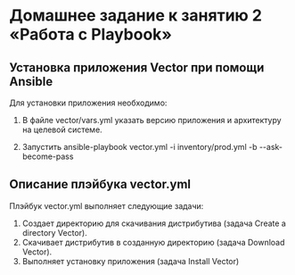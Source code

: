 # Домашнее задание к занятию 2 «Работа с Playbook»

## Установка приложения Vector при помощи Ansible

Для установки приложения необходимо:
1. В файле vector/vars.yml указать версию приложения и архитектуру на целевой системе.

2. Запустить ansible-playbook vector.yml -i inventory/prod.yml -b --ask-become-pass 


## Описание плэйбука vector.yml

Плэйбук vector.yml выполняет следующие задачи:
1. Создает директорию для скачивания дистрибутива (задача Create a directory Vector).
2. Скачивает дистрибутив в созданную директорию (задача Download Vector).
3. Выполняет установку приложения (задача Install Vector)

